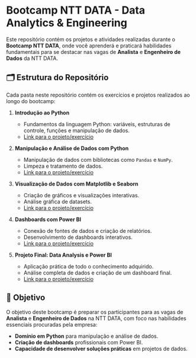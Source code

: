 # Bootcamp NTT DATA - Data Analytics & Engineering

Este repositório contém os projetos e atividades realizadas durante o **Bootcamp NTT DATA**, onde você aprenderá e praticará habilidades fundamentais para se destacar nas vagas de **Analista** e **Engenheiro de Dados** da NTT DATA.

## 🗂 Estrutura do Repositório

Cada pasta neste repositório contém os exercícios e projetos realizados ao longo do bootcamp:

1. **Introdução ao Python**  
   - Fundamentos da linguagem Python: variáveis, estruturas de controle, funções e manipulação de dados.
   - [Link para o projeto/exercício](#)
   
2. **Manipulação e Análise de Dados com Python**  
   - Manipulação de dados com bibliotecas como `Pandas` e `NumPy`.
   - Limpeza e tratamento de dados.
   - [Link para o projeto/exercício](#)
   
3. **Visualização de Dados com Matplotlib e Seaborn**  
   - Criação de gráficos e visualizações interativas.
   - Análise gráfica de datasets.
   - [Link para o projeto/exercício](#)
   
4. **Dashboards com Power BI**  
   - Conexão de fontes de dados e criação de relatórios.
   - Desenvolvimento de dashboards interativos.
   - [Link para o projeto/exercício](#)
   
5. **Projeto Final: Data Analysis e Power BI**  
   - Aplicação prática de todo o conhecimento adquirido.
   - Análise completa de dados e criação de um dashboard final.
   - [Link para o projeto/exercício](#)

## 🎯 Objetivo

O objetivo deste bootcamp é preparar os participantes para as vagas de **Analista** e **Engenheiro de Dados** na NTT DATA, com foco nas habilidades essenciais procuradas pela empresa:

- **Domínio em Python** para manipulação e análise de dados.
- **Criação de dashboards** profissionais com Power BI.
- **Capacidade de desenvolver soluções práticas** em projetos de dados.


